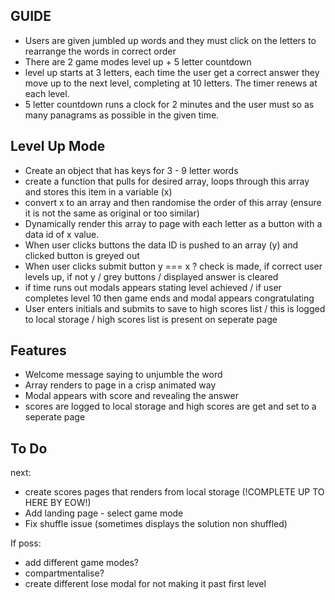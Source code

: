 ## GUIDE

- Users are given jumbled up words and they must click on the letters to rearrange the words in correct order
- There are 2 game modes level up + 5 letter countdown
- level up starts at 3 letters, each time the user get a correct answer they move up to the next level, completing at 10 letters. The timer renews at each level.
- 5 letter countdown runs a clock for 2 minutes and the user must so as many panagrams as possible in the given time. 

## Level Up Mode

- Create an object that has keys for 3 - 9 letter words
- create a function that pulls for desired array, loops through this array and stores this item in a variable (x)
- convert x to an array and then randomise the order of this array (ensure it is not the same as original or too similar) 
- Dynamically render this array to page with each letter as a button with a data id of x value.
- When user clicks buttons the data ID is pushed to an array (y) and clicked button is greyed out
- When user clicks submit button y === x ? check is made, if correct user levels up, if not y / grey buttons / displayed answer is cleared
- if time runs out modals appears stating level achieved / if user completes level 10 then game ends and modal appears congratulating
- User enters initials and submits to save to high scores list / this is logged to local storage / high scores list is present on seperate page

## Features

- Welcome message saying to unjumble the word
- Array renders to page in a crisp animated way
- Modal appears with score and revealing the answer
- scores are logged to local storage and high scores are get and set to a seperate page

## To Do

next:

- create scores pages that renders from local storage (!COMPLETE UP TO HERE BY EOW!)
- Add landing page - select game mode
- Fix shuffle issue (sometimes displays the solution non shuffled)

If poss:
- add different game modes? 
- compartmentalise?
- create different lose modal for not making it past first level